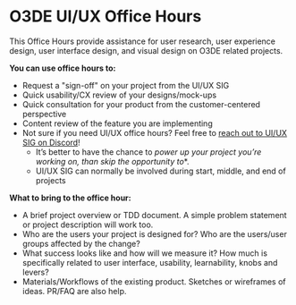 # O3DE UI/UX Office Hours

This Office Hours provide assistance for user research, user experience design, user interface design, and visual design on O3DE related projects. 

**You can use office hours to:**

* Request a "sign-off" on your project from the UI/UX SIG
* Quick usability/CX review of your designs/mock-ups
* Quick consultation for your product from the customer-centered perspective
* Content review of the feature you are implementing
* Not sure if you need UI/UX office hours? Feel free to [reach out to UI/UX SIG on Discord](https://discord.gg/tvYZUKJK)! 
    * It’s better to have the chance to **power up your project* you’re working on, than skip the opportunity to**.
    * UI/UX SIG can normally be involved during start, middle, and end of projects


**What to bring to the office hour:**

* A brief project overview or TDD document. A simple problem statement or project description will work too.
* Who are the users your project is designed for? Who are the users/user groups affected by the change?
* What success looks like and how will we measure it? How much is specifically related to user interface, usability, learnability, knobs and levers?
* Materials/Workflows of the existing product. Sketches or wireframes of ideas. PR/FAQ are also help.
